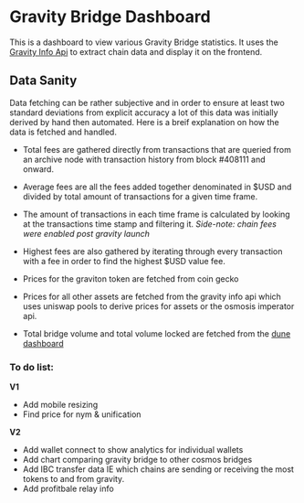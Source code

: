 # Gravity Bridge Dashboard
This is a dashboard to view various Gravity Bridge statistics. It uses the [Gravity Info Api](https://github.com/Gravity-Bridge/gravity-info-api) to extract chain data and display it on the frontend.

## Data Sanity
Data fetching can be rather subjective and in order to ensure at least two standard deviations from explicit accuracy a lot of this data was initially derived by hand then automated. Here is a breif explanation on how the data is fetched and handled.

* Total fees are gathered directly from transactions that are queried from an archive node with transaction history from block #408111 and onward.

* Average fees are all the fees added together denominated in $USD and divided by total amount of transactions for a given time frame.

* The amount of transactions in each time frame is calculated by looking at the transactions time stamp and filtering it. *Side-note: chain fees were enabled post gravity launch*

* Highest fees are also gathered by iterating through every transaction with a fee in order to find the highest $USD value fee.

* Prices for the graviton token are fetched from coin gecko

* Prices for all other assets are fetched from the gravity info api which uses uniswap pools to derive prices for assets or the osmosis imperator api.

* Total bridge volume and total volume locked are fetched from the [dune dashboard](https://dune.com/jkilpatr/gravity-axelar-side-by-side)


### To do list:
**V1**
* Add mobile resizing
* Find price for nym & unification

**V2**
* Add wallet connect to show analytics for individual wallets
* Add chart comparing gravity bridge to other cosmos bridges
* Add IBC transfer data IE which chains are sending or receiving the most tokens to and from gravity.
* Add profitbale relay info
